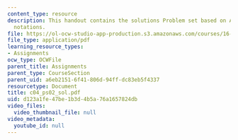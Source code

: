 ```yaml
---
content_type: resource
description: This handout contains the solutions Problem set based on ASCII and hexadecimal
  notations.
file: https://ol-ocw-studio-app-production.s3.amazonaws.com/courses/16-01-unified-engineering-i-ii-iii-iv-fall-2005-spring-2006/d123a1fe47be1b3d4b5a76a1657824db_c04_ps02_sol.pdf
file_type: application/pdf
learning_resource_types:
- Assignments
ocw_type: OCWFile
parent_title: Assignments
parent_type: CourseSection
parent_uid: a6eb2151-6f41-806d-94ff-dc83eb5f4337
resourcetype: Document
title: c04_ps02_sol.pdf
uid: d123a1fe-47be-1b3d-4b5a-76a1657824db
video_files:
  video_thumbnail_file: null
video_metadata:
  youtube_id: null
---
```

